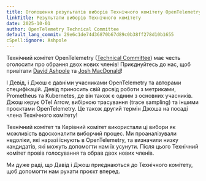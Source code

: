 ```yaml
---
title: Оголошення результатів виборів Технічного комітету OpenTelemetry
linkTitle: Результати виборів Технічного комітету
date: 2025-10-01
author: OpenTelemetry Technical Committee
default_lang_commit: 29e6c1de74d36870b67d89c0b38ff278d10b1655
cSpell:ignore: Ashpole
---
```


Технічний комітет OpenTelemetry ([Technical Committee](https://github.com/open-telemetry/community/blob/main/community-members.md#technical-committee)) має честь оголосити про обрання двох нових членів! Приєднуйтесь до нас, щоб привітати [David Ashpole](https://github.com/dashpole) та [Josh MacDonald](https://github.com/jmacd)!

І Девід, і Джош є давніми учасниками OpenTelemetry та авторами специфікацій. Девід приносить свій досвід роботи з метриками, Prometheus та Kubernetes, де він також є одним з основних учасників. Джош керує OTel Arrow, вибіркою трасування (trace sampling) та іншими проєктами OpenTelemetry. Це також другий термін Джоша на посаді члена Технічного комітету!

Технічний комітет та Керівний комітет використали ці вибори як можливість вдосконалити виборчий процес. Ми проаналізували недоліки, які наразі існують в OpenTelemetry, та визначили низку кандидатів, які можуть допомогти нам їх усунути. Після цього Технічний комітет провів голосування та обрав двох нових членів.

Ми дуже раді, що Давід і Джош приєднаються до Технічного комітету, щоб допомогти нам рухати проєкт вперед.
